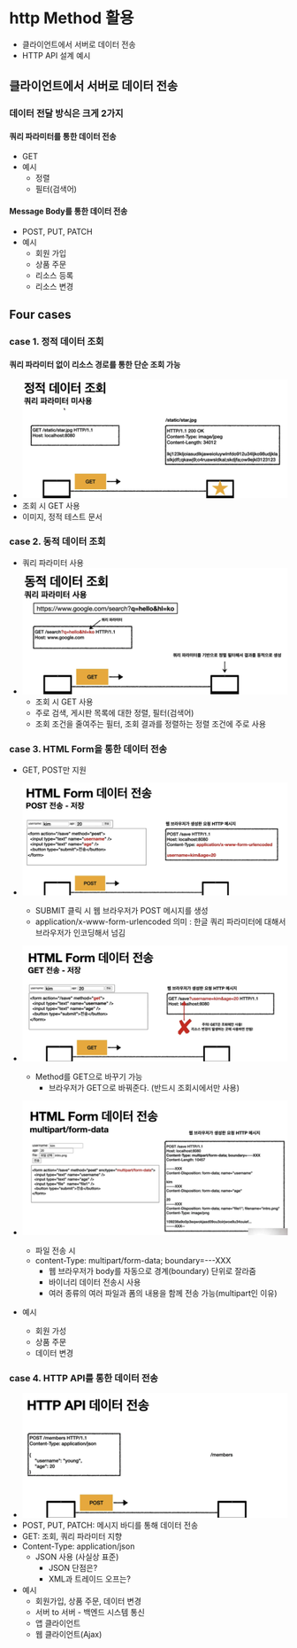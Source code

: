 # http Method 활용
 - 클라이언트에서 서버로 데이터 전송
 - HTTP API 설계 예시
  
## 클라이언트에서 서버로 데이터 전송
### 데이터 전달 방식은 크게 2가지
#### 쿼리 파라미터를 통한 데이터 전송
  - GET
  - 예시
    - 정렬
    - 필터(검색어)
#### Message Body를 통한 데이터 전송
  - POST, PUT, PATCH
  - 예시
    - 회원 가입
    - 상품 주문
    - 리소스 등록
    - 리소스 변경

## Four cases
### case 1. 정적 데이터 조회
#### 쿼리 파라미터 없이 리소스 경로를 통한 단순 조회 가능
  - ![16.png](./img/16.png)
  - 조회 시 GET 사용
  - 이미지, 정적 테스트 문서
### case 2. 동적 데이터 조회
  -  쿼리 파라미터 사용
  - ![17.png](./img/17.png)
      - 조회 시 GET 사용
      - 주로 검색, 게시판 목록에 대한 정렬, 필터(검색어)
      - 조회 조건을 줄여주는 필터, 조회 결과를 정렬하는 정렬 조건에 주로 사용

### case 3. HTML Form을 통한 데이터 전송
  - GET, POST만 지원
  - ![18.png](./img/18.png) 
      - SUBMIT 클릭 시 웹 브라우저가 POST 메시지를 생성
      - application/x-www-form-urlencoded 의미 : 한글 쿼리 파라미터에 대해서 브라우저가 인코딩해서 넘김
  
  - ![19.png](./img/19.png)
      - Method를 GET으로 바꾸기 가능
          - 브라우저가 GET으로 바꿔준다. (반드시 조회시에서만 사용)
  - ![20.png](./img/20.png)
      - 파일 전송 시 
      - content-Type: multipart/form-data; boundary=---XXX 
          - 웹 브라우저가 body를 자동으로 경계(boundary) 단위로 잘라줌
          - 바이너리 데이터 전송시 사용
          - 여러 종류의 여러 파일과 폼의 내용을 함께 전송 가능(multipart인 이유)
  - 예시
      - 회원 가성
      - 상품 주문
      - 데이터 변경
### case 4. HTTP API를 통한 데이터 전송
  - ![21.png](./img/21.png)
  - POST, PUT, PATCH: 메시지 바디를 통해 데이터 전송
  - GET: 조회, 쿼리 파라미터 지향
  - Content-Type: application/json
       - JSON 사용 (사실상 표준)
           - JSON 단점은?
           - XML과 트레이드 오프는?
  - 예시
      - 회원가입, 상품 주문, 데이터 변경
      - 서버 to 서버
            - 백엔드 시스템 통신
      - 앱 클라이언트
      - 웹 클라이언트(Ajax)
